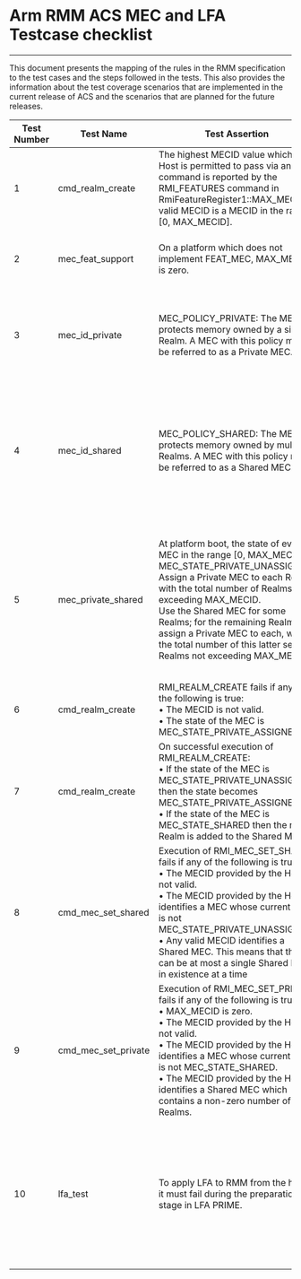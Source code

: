 # Arm RMM ACS MEC and LFA Testcase checklist
-----------------------------------------------------

This document presents the mapping of the rules in the RMM specification to the
test cases and the steps followed in the tests. This also provides the information
about the test coverage scenarios that are implemented in the current release of
ACS and the scenarios that are planned for the future releases.


| Test Number | Test Name             | Test Assertion                                                                                                                                                                                                                                                                                                                                                                                                                                                                                                                                 | Test Steps                                                                                                                                                                                                                                                                                                                                                                                                                                                                                                                                                                                                                                                                                                                                                                                                                                                                                                                                                                               | Validated by ACS |
| ----------- | --------------------- | ---------------------------------------------------------------------------------------------------------------------------------------------------------------------------------------------------------------------------------------------------------------------------------------------------------------------------------------------------------------------------------------------------------------------------------------------------------------------------------------------------------------------------------------------- | ---------------------------------------------------------------------------------------------------------------------------------------------------------------------------------------------------------------------------------------------------------------------------------------------------------------------------------------------------------------------------------------------------------------------------------------------------------------------------------------------------------------------------------------------------------------------------------------------------------------------------------------------------------------------------------------------------------------------------------------------------------------------------------------------------------------------------------------------------------------------------------------------------------------------------------------------------------------------------------------- | ---------------- |
| 1           | cmd_realm_create | The highest MECID value which the Host is permitted to pass via an RMI command is reported by the RMI_FEATURES command in  RmiFeatureRegister1::MAX_MECID.A valid MECID is a MECID in the range [0, MAX_MECID].  | 1. Read the RMI_FEATURES index 1.<br>2. Pass (MAX_MECID + 1) for REALM_CREATE and check for error status code.<br>Validated part of realm_create command.                                                                                                                                                                                                                                                                                                                                                                                                                                                                                                                                                                                                                                                   | Yes              |
| 2           | mec_feat_support | On a platform which does not implement FEAT_MEC, MAX_MECID is zero.  | 1. Read the FEAT_MEC and if it's not supported check for MAX_MECID zero. <br>2. If FEAT_MEC is supported, skip the test case.                                                                                                                                                                                                                                                                                                                                                                                                                                                                                                                                                                                                                                                   | Yes              |
| 3           | mec_id_private |MEC_POLICY_PRIVATE: The MEC protects memory owned by a single Realm. A MEC with this policy may be referred to as a Private MEC.   | 1. Create relam using RMI_REALM_CREATE(rd=a, mecid=1) command and activate the realm.<br>2. Invoke REC_ENTER command, enter the realm and execute the instructions.<br>3. Destroy the realm <br>                                                                                                                                                                                                                                                                                                                                                                                                                                                                                                                                                                                                                                                   | Yes              |
| 4           | mec_id_shared | MEC_POLICY_SHARED: The MEC protects memory owned by multiple Realms. A MEC with this policy may be referred to as a Shared MEC.  |1. Invoke RMI_MEC_SET_SHARED (mecid=1) command and changes the state of a MEC from MEC_STATE_PRIVATE_UNASSIGNED to  MEC_STATE_SHARED.<br>2. Create two relams using RMI_REALM_CREATE(mecid=1) command and activate the realm.<br>3. Invoke REC_ENTER command, enter the realm and execute the instructions.<br>4. Destroy the realm                                                                                                                                                                                                                                                                                                                                                                                                                                                                                                                                                                                                                                                     | Yes              |
| 5           | mec_private_shared |At platform boot, the state of every MEC in the range [0, MAX_MECID] is MEC_STATE_PRIVATE_UNASSIGNED.<br>Assign a Private MEC to each Realm, with the total number of Realms not exceeding MAX_MECID.<br>Use the Shared MEC for some Realms; for the remaining Realms, assign a Private MEC to each, with the total number of this latter set of Realms not exceeding MAX_MECID.   | 1. Invoke RMI_MEC_SET_SHARED (mecid=1) command and create two relams using RMI_REALM_CREATE(rd=a, mecid=1) command and activate the realm.<br>2. Create two relams using RMI_REALM_CREATE(mecid=2, mecid=3) command and activate the realm.<br>3. Invoke REC_ENTER command, enter the realm and execute the instructions.<br>4. Destroy the realm                                                                                                                                                                                                                                                                                                                                                                                                                                                                                                                                                                                                                                                    | Yes              |
| 6           | cmd_realm_create | RMI_REALM_CREATE fails if any of the following is true:<br>• The MECID is not valid.<br>• The state of the MEC is MEC_STATE_PRIVATE_ASSIGNED.  | <br>Validated part of realm_create command.                                                                                                                                                                                                                                                                                                                                                                                                                                                                                                                                                                                                                                                   | Yes              |
| 7           | cmd_realm_create | On successful execution of RMI_REALM_CREATE:<br>• If the state of the MEC is MEC_STATE_PRIVATE_UNASSIGNED then the state becomes MEC_STATE_PRIVATE_ASSIGNED.<br>• If the state of the MEC is MEC_STATE_SHARED then the new Realm is added to the Shared MEC.  | <br>Validated part of realm_create command.                                                                                                                                                                                                                                                                                                                                                                                                                                                                                                                                                                                                                                                   | Yes              |
| 8           | cmd_mec_set_shared |Execution of RMI_MEC_SET_SHARED fails if any of the following is true:<br>• The MECID provided by the Host is not valid.<br>• The MECID provided by the Host identifies a MEC whose current state is not MEC_STATE_PRIVATE_UNASSIGNED.<br>• Any valid MECID identifies a Shared MEC. This means that there can be at most a single Shared MEC in existence at a time   | <br>Validated part of RMI_MEC_SET_SHARED command.                                                                                                                                                                                                                                                                                                                                                                                                                                                                                                                                                                                                                                                   | Yes              |
| 9           | cmd_mec_set_private | Execution of RMI_MEC_SET_PRIVATE fails if any of the following is true:<br>• MAX_MECID is zero.<br>• The MECID provided by the Host is not valid.<br>• The MECID provided by the Host identifies a MEC whose current state is not MEC_STATE_SHARED.<br>• The MECID provided by the Host identifies a Shared MEC which contains a non-zero number of Realms.  | <br>Validated part of RMI_MEC_SET_PRIVATE command.                                                                                                                                                                                                                                                                                                                                                                                                                                                                                                                                                                                                                                                   | Yes              |
| 10           | lfa_test | To apply LFA to RMM from the host, it must fail during the preparation stage in LFA PRIME.  | 1. Query the LFA version and check for the expected LFA major and minor version.<br>2. Invoke LFA_GET_INFO with lfa_info_selector=0.check for the total number of LFA components.<br>3. Invoke the LFA_GET_INVENTORY for all LFA components and check to find the RMM firmware sequence id.<br>4. Invoke the LFA_PRIME and provide the RMM firmware sequence id. Check for the LFA_WRONG_STATE error code.                                                                                                                                                                                                                                                                                                                                                                                                                                                                                                                                                                                                                                                   | Yes              |
